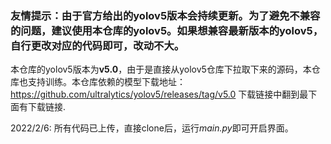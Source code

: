### 友情提示：由于官方给出的yolov5版本会持续更新。为了避免不兼容的问题，建议使用本仓库的yolov5。如果想兼容最新版本的yolov5，自行更改对应的代码即可，改动不大。
本仓库的yolov5版本为**v5.0**，由于是直接从yolov5仓库下拉取下来的源码，本仓库也支持训练。本仓库依赖的模型下载地址：https://github.com/ultralytics/yolov5/releases/tag/v5.0
下载链接中翻到最下面有下载链接.

2022/2/6: 所有代码已上传，直接clone后，运行*main.py*即可开启界面。



